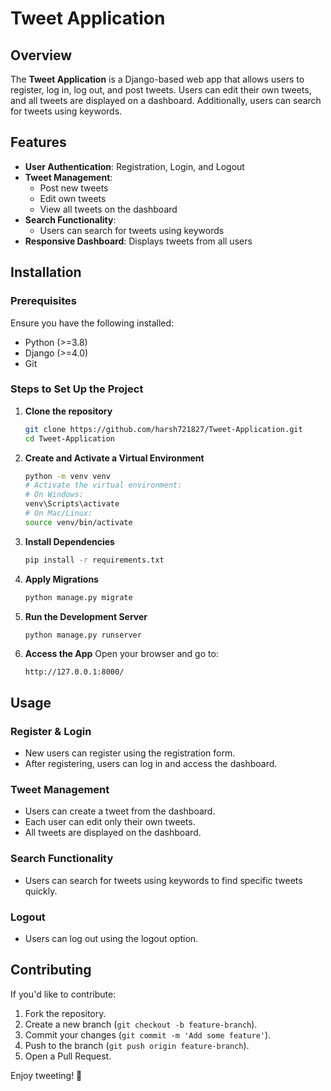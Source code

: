 # Tweet Application

## Overview
The **Tweet Application** is a Django-based web app that allows users to register, log in, log out, and post tweets. Users can edit their own tweets, and all tweets are displayed on a dashboard. Additionally, users can search for tweets using keywords.

## Features
- **User Authentication**: Registration, Login, and Logout
- **Tweet Management**:
  - Post new tweets
  - Edit own tweets
  - View all tweets on the dashboard
- **Search Functionality**:
  - Users can search for tweets using keywords
- **Responsive Dashboard**: Displays tweets from all users

## Installation

### Prerequisites
Ensure you have the following installed:
- Python (>=3.8)
- Django (>=4.0)
- Git

### Steps to Set Up the Project

1. **Clone the repository**
   ```sh
   git clone https://github.com/harsh721827/Tweet-Application.git
   cd Tweet-Application
   ```

2. **Create and Activate a Virtual Environment**
   ```sh
   python -m venv venv
   # Activate the virtual environment:
   # On Windows:
   venv\Scripts\activate
   # On Mac/Linux:
   source venv/bin/activate
   ```

3. **Install Dependencies**
   ```sh
   pip install -r requirements.txt
   ```

4. **Apply Migrations**
   ```sh
   python manage.py migrate
   ```

5. **Run the Development Server**
   ```sh
   python manage.py runserver
   ```

6. **Access the App**
   Open your browser and go to:
   ```
   http://127.0.0.1:8000/
   ```

## Usage

### Register & Login
- New users can register using the registration form.
- After registering, users can log in and access the dashboard.

### Tweet Management
- Users can create a tweet from the dashboard.
- Each user can edit only their own tweets.
- All tweets are displayed on the dashboard.

### Search Functionality
- Users can search for tweets using keywords to find specific tweets quickly.

### Logout
- Users can log out using the logout option.

## Contributing
If you'd like to contribute:
1. Fork the repository.
2. Create a new branch (`git checkout -b feature-branch`).
3. Commit your changes (`git commit -m 'Add some feature'`).
4. Push to the branch (`git push origin feature-branch`).
5. Open a Pull Request.


Enjoy tweeting! 🚀

